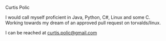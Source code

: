 Curtis Polic

I would call myself proficient in Java, Python, C#, Linux and some C.
Working towards my dream of an approved pull request on torvalds/linux.

I can be reached at curtis.polic@gmail.com

<!---
cpolic/cpolic is a ✨ special ✨ repository because its `README.md` (this file) appears on your GitHub profile.
You can click the Preview link to take a look at your changes.
--->
